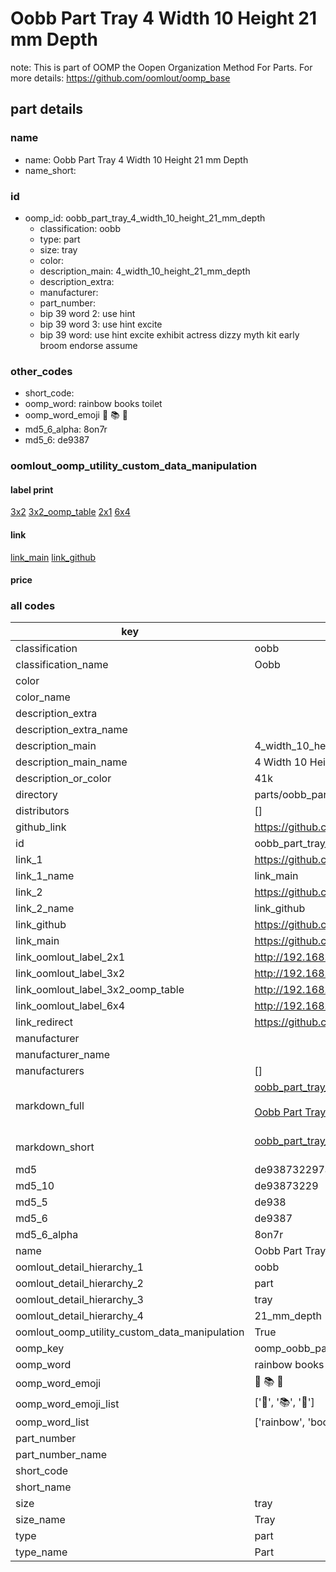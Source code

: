 # Oobb Part Tray 4 Width 10 Height 21 mm Depth  

note: This is part of OOMP the Oopen Organization Method For Parts. For more details: https://github.com/oomlout/oomp_base

##  part details
  







### name
* name: Oobb Part Tray 4 Width 10 Height 21 mm Depth
* name_short: 
### id
* oomp_id: oobb_part_tray_4_width_10_height_21_mm_depth
  * classification: oobb
  * type: part
  * size: tray
  * color: 
  * description_main: 4_width_10_height_21_mm_depth
  * description_extra: 
  * manufacturer: 
  * part_number: 
  * bip 39 word 2: use hint
  * bip 39 word 3: use hint excite
  * bip 39 word: use hint excite exhibit actress dizzy myth kit early broom endorse assume

### other_codes
* short_code: 
* oomp_word: rainbow books toilet
* oomp_word_emoji :rainbow: :books: :toilet:
* md5_6_alpha: 8on7r
* md5_6: de9387






### oomlout_oomp_utility_custom_data_manipulation
#### label print
[3x2](http://192.168.1.245:1112/?label=oomp%208on7r)
[3x2_oomp_table](http://192.168.1.108:1112/?label=oomp%208on7r)
[2x1](http://192.168.1.242:1112/?label=oomp%208on7r)
[6x4](http://192.168.1.55:1112/?label=oomp%208on7r)    

#### link

[link_main](https://github.com/oomlout/oomlout_oomp_version_1_messy/tree/main/parts/oobb_part_tray_4_width_10_height_21_mm_depth) [link_github](https://github.com/oomlout/oomlout_oomp_version_1_messy/tree/main/parts/oobb_part_tray_4_width_10_height_21_mm_depth)                             

#### price







### all codes 
| key | value |  
| --- | --- |  
| classification | oobb |  
| classification_name | Oobb |  
| color |  |  
| color_name |  |  
| description_extra |  |  
| description_extra_name |  |  
| description_main | 4_width_10_height_21_mm_depth |  
| description_main_name | 4 Width 10 Height 21 mm Depth |  
| description_or_color | 41k |  
| directory | parts/oobb_part_tray_4_width_10_height_21_mm_depth |  
| distributors | [] |  
| github_link | https://github.com/oomlout/oomlout_oomp_part_src/tree/main/parts/oobb_part_tray_4_width_10_height_21_mm_depth |  
| id | oobb_part_tray_4_width_10_height_21_mm_depth |  
| link_1 | https://github.com/oomlout/oomlout_oomp_version_1_messy/tree/main/parts/oobb_part_tray_4_width_10_height_21_mm_depth |  
| link_1_name | link_main |  
| link_2 | https://github.com/oomlout/oomlout_oomp_version_1_messy/tree/main/parts/oobb_part_tray_4_width_10_height_21_mm_depth |  
| link_2_name | link_github |  
| link_github | https://github.com/oomlout/oomlout_oomp_version_1_messy/tree/main/parts/oobb_part_tray_4_width_10_height_21_mm_depth |  
| link_main | https://github.com/oomlout/oomlout_oomp_version_1_messy/tree/main/parts/oobb_part_tray_4_width_10_height_21_mm_depth |  
| link_oomlout_label_2x1 | http://192.168.1.242:1112/?label=oomp%208on7r |  
| link_oomlout_label_3x2 | http://192.168.1.245:1112/?label=oomp%208on7r |  
| link_oomlout_label_3x2_oomp_table | http://192.168.1.108:1112/?label=oomp%208on7r |  
| link_oomlout_label_6x4 | http://192.168.1.55:1112/?label=oomp%208on7r |  
| link_redirect | https://github.com/oomlout/oomlout_oomp_version_1_messy/tree/main/parts/oobb_part_tray_4_width_10_height_21_mm_depth |  
| manufacturer |  |  
| manufacturer_name |  |  
| manufacturers | [] |  
| markdown_full | [oobb_part_tray_4_width_10_height_21_mm_depth](none)<br>[](none)<br>[Oobb Part Tray 4 Width 10 Height 21 Mm Depth](none)<br><br> |  
| markdown_short | [oobb_part_tray_4_width_10_height_21_mm_depth](none)<br><br> |  
| md5 | de938732297af251008164f89d9af77d |  
| md5_10 | de93873229 |  
| md5_5 | de938 |  
| md5_6 | de9387 |  
| md5_6_alpha | 8on7r |  
| name | Oobb Part Tray 4 Width 10 Height 21 mm Depth |  
| oomlout_detail_hierarchy_1 | oobb |  
| oomlout_detail_hierarchy_2 | part |  
| oomlout_detail_hierarchy_3 | tray |  
| oomlout_detail_hierarchy_4 | 21_mm_depth |  
| oomlout_oomp_utility_custom_data_manipulation | True |  
| oomp_key | oomp_oobb_part_tray_4_width_10_height_21_mm_depth |  
| oomp_word | rainbow books toilet |  
| oomp_word_emoji | :rainbow: :books: :toilet: |  
| oomp_word_emoji_list | [':rainbow:', ':books:', ':toilet:'] |  
| oomp_word_list | ['rainbow', 'books', 'toilet'] |  
| part_number |  |  
| part_number_name |  |  
| short_code |  |  
| short_name |  |  
| size | tray |  
| size_name | Tray |  
| type | part |  
| type_name | Part |  
